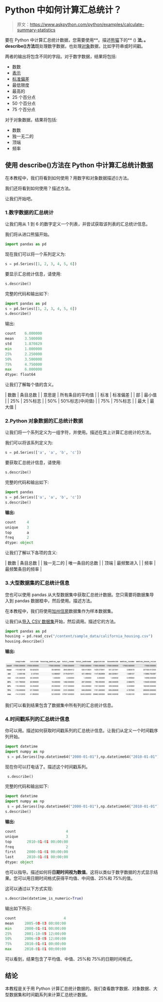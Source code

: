 # Python 中如何计算汇总统计？

> 原文：<https://www.askpython.com/python/examples/calculate-summary-statistics>

要在 Python 中计算汇总统计数据，您需要使用**。描述[熊猫](https://www.askpython.com/python-modules/pandas/python-pandas-module-tutorial)下的** () **法**。**。describe()方法**既处理数字数据，也处理[对象](https://www.askpython.com/python/oops/python-classes-objects)数据，比如字符串或时间戳。

两者的输出将包含不同的字段。对于数字数据，结果将包括:

*   数数
*   [表示](https://www.askpython.com/python/examples/mean-and-standard-deviation-python)
*   [标准偏差](https://www.askpython.com/python/examples/standard-deviation)
*   最低限度
*   最高的
*   25 个百分点
*   50 个百分点
*   75 个百分点

对于对象数据，结果将包括:

*   数数
*   独一无二的
*   顶端
*   频率

## 使用 describe()方法在 Python 中计算汇总统计数据

在本教程中，我们将看到如何使用？用数字和对象数据描述()方法。

我们还将看到如何使用？描述方法。

让我们开始吧。

### 1.数字数据的汇总统计

让我们用从 1 到 6 的数字定义一个列表，并尝试获取该列表的汇总统计信息。

我们将从进口熊猫开始。

```py
import pandas as pd

```

现在我们可以将一个系列定义为:

```py
s = pd.Series([1, 2, 3, 4, 5, 6])

```

要显示汇总统计信息，请使用:

```py
s.describe()

```

完整的代码和输出如下:

```py
import pandas as pd
s = pd.Series([1, 2, 3, 4, 5, 6])
s.describe()

```

输出:

```py
count    6.000000
mean     3.500000
std      1.870829
min      1.000000
25%      2.250000
50%      3.500000
75%      4.750000
max      6.000000
dtype: float64

```

让我们了解每个值的含义。

| 数数 | 条目总数 |
| 意思是 | 所有条目的平均值 |
| 标准 | 标准偏差 |
| 部 | 最小值 |
| 25% | 25%标志 |
| 50% | 50%标志(中间值) |
| 75% | 75%标志 |
| 最大 | 最大值 |

### 2.Python 对象数据的汇总统计数据

让我们将一个系列定义为一组字符，并使用。描述在其上计算汇总统计的方法。

我们可以将该系列定义为:

```py
s = pd.Series(['a', 'a', 'b', 'c'])

```

要获取汇总统计信息，请使用:

```py
s.describe()

```

完整的代码和输出如下:

```py
import pandas
s = pd.Series(['a', 'a', 'b', 'c'])
s.describe()

```

**输出:**

```py
count     4
unique    3
top       a
freq      2
dtype: object

```

让我们了解以下各项的含义:

| 数数 | 条目总数 |
| 独一无二的 | 唯一条目的总数 |
| 顶端 | 最频繁进入 |
| 频率 | 最频繁条目的频率 |

### 3.大型数据集的汇总统计信息

您也可以使用 pandas 从大型数据集中获取汇总统计数据。您只需要将数据集导入到 pandas 数据框中，然后使用。描述方法。

在本教程中，我们将使用[加州住房](https://developers.google.com/machine-learning/crash-course/california-housing-data-description)数据集作为样本数据集。

让我们从[导入 CSV 数据集](https://www.askpython.com/python-modules/python-csv-module)开始，然后调用。描述它的方法。

```py
import pandas as pd
housing = pd.read_csv("/content/sample_data/california_housing.csv")
housing.describe()

```

**输出:**

![Describe](img/5ce0d779800140e240a264c956241e02.png)

我们可以看到结果包含了数据集中所有列的汇总统计信息。

### 4.时间戳系列的汇总统计信息

你可以用。描述如何获取时间戳系列的汇总统计信息。让我们从定义一个时间戳序列开始。

```py
import datetime
import numpy as np
 s = pd.Series([np.datetime64("2000-01-01"),np.datetime64("2010-01-01"),np.datetime64("2010-01-01"),np.datetime64("2002-05-08")])

```

现在你可以打电话了。描述这个时间戳系列。

```py
 s.describe()

```

完整的代码和输出如下:

```py
import datetime
import numpy as np
 s = pd.Series([np.datetime64("2000-01-01"),np.datetime64("2010-01-01"),np.datetime64("2010-01-01"),np.datetime64("2002-05-08")])
s.describe()

```

**输出:**

```py
count                       4
unique                      3
top       2010-01-01 00:00:00
freq                        2
first     2000-01-01 00:00:00
last      2010-01-01 00:00:00
dtype: object

```

也可以指导。描述如何将**日期时间视为数值**。这将以类似于数字数据的方式显示结果。您可以用日期时间格式获得平均值、中间值、25%和 75%的值。

这可以通过以下方式实现:

```py
s.describe(datetime_is_numeric=True)

```

输出如下所示:

```py
count                      4
mean     2005-08-03 00:00:00
min      2000-01-01 00:00:00
25%      2001-10-05 12:00:00
50%      2006-03-05 12:00:00
75%      2010-01-01 00:00:00
max      2010-01-01 00:00:00

```

可以看到，结果包含了平均值、中值、25%和 75%的日期时间格式。

## 结论

本教程是关于用 Python 计算汇总统计数据的。我们查看数字数据、对象数据、大型数据集和时间戳系列来计算汇总统计数据。
